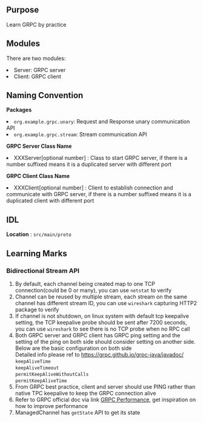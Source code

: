 ## Purpose
Learn GRPC by practice
## Modules
There are two modules:
<li>Server: GRPC server</li>
<li>Client: GRPC client</li>

## Naming Convention
<b>Packages</b>
<li><code>org.example.grpc.unary</code>: Request and Response unary communication API</li>
<li><code>org.example.grpc.stream</code>: Stream communication API</li>

<b>GRPC Server Class Name</b>
<li>XXXServer[optional number] : Class to start GRPC server, if there is a number suffixed means it is a duplicated server with different port</li>

<b>GRPC Client Class Name</b>
<li>XXXClient[optional number] : Client to establish connection and communicate with GRPC server, if there is a number suffixed means it is a duplicated client with different port</li>

## IDL
<b>Location</b> : <code>src/main/proto</code>

## Learning Marks
### Bidirectional Stream API
1. By default, each channel being created map to one TCP connection(could be 0 or many), you can use <code>netstat</code> to verify
2. Channel can be reused by multiple stream, each stream on the same channel has different stream ID, you can use <code>wireshark</code> capturing HTTP2 package to verify
3. If channel is not shutdown, on linux system with default tcp keepalive setting, the TCP keepalive probe should be sent after 7200 seconds, you can use <code>wireshark</code> to see there is no TCP probe when no RPC call
4. Both GRPC server and GRPC client has GRPC ping setting and the setting of the ping on both side should consider setting on another side. Below are the basic configuration on both side<br>
Detailed info please ref to https://grpc.github.io/grpc-java/javadoc/<br>
   <code>keepAliveTime</code> <br>
   <code>keepAliveTimeout</code> <br>
   <code>permitKeepAliveWithoutCalls</code> <br> 
   <code>permitKeepAliveTime</code> <br>
5. From GRPC best practice, client and server should use PING rather than native TPC keepalive to keep the GRPC connection alive  
6. Refer to GRPC official doc via link <a href="https://grpc.io/docs/guides/performance/">GRPC Performance</a>, get inspiration on how to improve performance 
7. ManagedChannel has <code>getState</code> API to get its state

